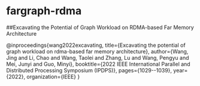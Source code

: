 # fargraph-rdma

##Excavating the Potential of Graph Workload on RDMA-based Far Memory Architecture

@inproceedings{wang2022excavating,
  title={Excavating the potential of graph workload on rdma-based far memory architecture},
  author={Wang, Jing and Li, Chao and Wang, Taolei and Zhang, Lu and Wang, Pengyu and Mei, Junyi and Guo, Minyi},
  booktitle={2022 IEEE International Parallel and Distributed Processing Symposium (IPDPS)},
  pages={1029--1039},
  year={2022},
  organization={IEEE}
}
